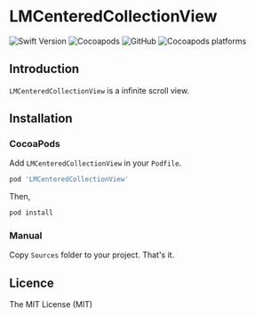 # LMCenteredCollectionView

![Swift Version](https://img.shields.io/badge/Swift-5.0-orange.svg)
![Cocoapods](https://img.shields.io/cocoapods/v/LMCenteredCollectionView.svg)
![GitHub](https://img.shields.io/github/license/ingocraft/LMCenteredCollectionView.svg)
![Cocoapods platforms](https://img.shields.io/cocoapods/p/LMCenteredCollectionView.svg)

## Introduction

`LMCenteredCollectionView` is a infinite scroll view. 

## Installation

### CocoaPods

Add `LMCenteredCollectionView` in your `Podfile`.
```ruby
pod 'LMCenteredCollectionView'
```

Then,
```bash
pod install
```

### Manual

Copy `Sources` folder to your project. That's it.

## Licence

The MIT License (MIT)
